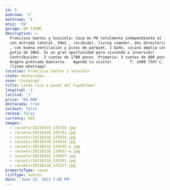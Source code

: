 ```yaml
---
id: 9
bedroom: '2'
bathroom: '1'
mts2: '59'
garage: NO TIENE
description: >-
  Francisco Santos y Susviela: Casa en PH totalmente independiente al frente y
  con entrada lateral. 59m2 , recibidor, living comedor, dos dormitorios amplios
  , con buena ventilación y pisos de parquet, 1 baño, cocina amplia con salida a
  patio de 20m2. Es un gran oportunidad para vivienda o inversión!  
  Contribución:  3 cuotas de 1700 pesos  Primaria: 3 cuotas de 800 pesos.   
  Acepta préstamo bancario.   Agendá tu visita!        T. 2400 7347 C. 094140123
  (línea whatsapp)
location: Francisco Santos y Susviela
state: montevideo
zone: ituzaingó
title: Linda casa a pasos del hipódromo!
longitud: '1'
latitud: '1'
price: '60.000'
destacada: true
soldout: false
rented: false
currency: U$S
images:
  - /assets/20210318_135728.jpg
  - /assets/20210318_135743.jpg
  - /assets/20210318_133924.jpg
  - /assets/20210318_134314.jpg
  - /assets/20210318_134345-w.jpg
  - /assets/20210318_134653-w.jpg
  - /assets/20210318_134927.jpg
  - /assets/20210318_135201.jpg
  - /assets/20210318_135257.jpg
propertyType: casas
listType: ventas
date: 'June 19, 2021 7:00 PM'
---
```



